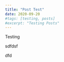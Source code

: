 ```yaml
---
title: "Post Test"
date: 2020-09-20
#tags: [testing, posts]
#excerpt: "Testing Posts"
---
```


Testing

sdfdsf

dfd
